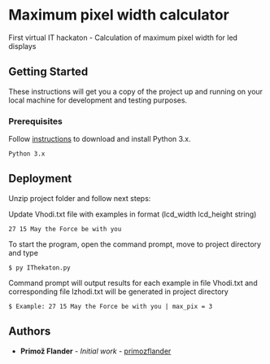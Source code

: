 # Maximum pixel width calculator

First virtual IT hackaton - Calculation of maximum pixel width for led displays

## Getting Started

These instructions will get you a copy of the project up and running on your local machine for development and testing purposes.

### Prerequisites

Follow [instructions](https://wiki.python.org/moin/BeginnersGuide/Download) to download and install Python 3.x.

```
Python 3.x
```

## Deployment

Unzip project folder and follow next steps:

Update Vhodi.txt file with examples in format (lcd_width lcd_height string)

```
27 15 May the Force be with you
```

To start the program, open the command prompt, move to project directory and type

```
$ py IThekaton.py
```

Command prompt will output results for each example in file Vhodi.txt and corresponding file Izhodi.txt will be generated in project directory

```
$ Example: 27 15 May the Force be with you | max_pix = 3
```

## Authors

* **Primož Flander** - *Initial work* - [primozflander](https://github.com/primozflander)
